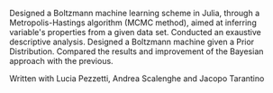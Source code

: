Designed a Boltzmann machine learning scheme in Julia, through a Metropolis-Hastings algorithm (MCMC method), aimed at inferring variable's properties from a given data set. Conducted an exaustive descriptive analysis. Designed a Boltzmann machine given a Prior Distribution. Compared the results and improvement of the Bayesian approach with the previous.

Written with Lucia Pezzetti, Andrea Scalenghe and Jacopo Tarantino
